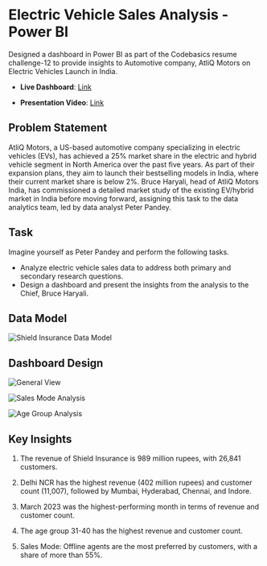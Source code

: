 # Electric Vehicle Sales Analysis - Power BI

Designed a dashboard in Power BI as part of the Codebasics resume challenge-12 to provide insights to Automotive company, AtliQ Motors on Electric Vehicles Launch in India.

- **Live Dashboard**: [Link](https://app.powerbi.com/view?r=eyJrIjoiZmEyYmUxOTktNjY5YS00YTQ5LWI5MzItZjRmOTgxNzlhYzJmIiwidCI6ImM2ZTU0OWIzLTVmNDUtNDAzMi1hYWU5LWQ0MjQ0ZGM1YjJjNCJ9)

- **Presentation Video**: [Link](https://www.youtube.com/watch?v=7xtxMVv--V0&t=11s)

## Problem Statement

AtliQ Motors, a US-based automotive company specializing in electric vehicles (EVs), has achieved a 25% market share in the electric and hybrid vehicle segment in North America over the past five years. As part of their expansion plans, they aim to launch their bestselling models in India, where their current market share is below 2%. Bruce Haryali, head of AtliQ Motors India, has commissioned a detailed market study of the existing EV/hybrid market in India before moving forward, assigning this task to the data analytics team, led by data analyst Peter Pandey.

## Task

Imagine yourself as Peter Pandey and perform the following tasks.

- Analyze electric vehicle sales data to address both primary and secondary research questions.
- Design a dashboard and present the insights from the analysis to the Chief, Bruce Haryali.

## Data Model

![Shield Insurance Data Model](https://github.com/user-attachments/assets/07fa43a5-c0b8-4d4d-889a-2a6eac55dda1)

## Dashboard Design

![General View](https://github.com/user-attachments/assets/45644d02-55bd-4a5b-b56c-4f157e0de4e7)

![Sales Mode Analysis](https://github.com/user-attachments/assets/9bbe38c6-ae9a-4d8f-89a5-df277e11db39)

![Age Group Analysis](https://github.com/user-attachments/assets/e10c868e-4993-4191-b22a-2945d1b15481)

## Key Insights

1. The revenue of Shield Insurance is 989 million rupees, with 26,841 customers.

2. Delhi NCR has the highest revenue (402 million rupees) and customer count (11,007), followed by Mumbai, Hyderabad, Chennai, and Indore.

3. March 2023 was the highest-performing month in terms of revenue and customer count.

4. The age group 31-40 has the highest revenue and customer count.

5. Sales Mode: Offline agents are the most preferred by customers, with a share of more than 55%.
